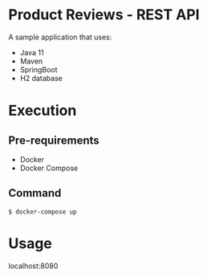 # Product Reviews - REST API
A sample application that uses:
- Java 11
- Maven
- SpringBoot
- H2 database

# Execution

## Pre-requirements
- Docker
- Docker Compose

## Command
```$ docker-compose up```

# Usage
localhost:8080